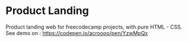 # Product Landing
Product landing web for freecodecamp projects, with pure HTML - CSS. <br>See demo on : https://codepen.io/acroooo/pen/YzwMpQx
